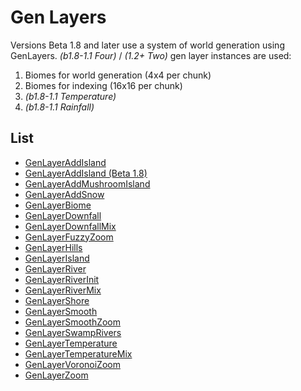# Gen Layers

Versions Beta 1.8 and later use a system of world generation using GenLayers. *(b1.8-1.1 Four)* / *(1.2+ Two)* gen layer instances are used:
1. Biomes for world generation (4x4 per chunk)
2. Biomes for indexing (16x16 per chunk)
3. *(b1.8-1.1 Temperature)*
4. *(b1.8-1.1 Rainfall)*

## List

- [GenLayerAddIsland](genlayer/addisland.md)
- [GenLayerAddIsland (Beta 1.8)](genlayer/addisland-b18.md)
- [GenLayerAddMushroomIsland](genlayer/addmushroomisland.md)
- [GenLayerAddSnow](genlayer/addsnow.md)
- [GenLayerBiome](genlayer/biome.md)
- [GenLayerDownfall](genlayer/downfall.md)
- [GenLayerDownfallMix](genlayer/downfallmix.md)
- [GenLayerFuzzyZoom](genlayer/fuzzyzoom.md)
- [GenLayerHills](genlayer/hills.md)
- [GenLayerIsland](genlayer/island.md)
- [GenLayerRiver](genlayer/river.md)
- [GenLayerRiverInit](genlayer/riverinit.md)
- [GenLayerRiverMix](genlayer/rivermix.md)
- [GenLayerShore](genlayer/shore.md)
- [GenLayerSmooth](genlayer/smooth.md)
- [GenLayerSmoothZoom](genlayer/smoothzoom.md)
- [GenLayerSwampRivers](genlayer/swamprivers.md)
- [GenLayerTemperature](genlayer/temperature.md)
- [GenLayerTemperatureMix](genlayer/temperaturemix.md)
- [GenLayerVoronoiZoom](genlayer/voronoizoom.md)
- [GenLayerZoom](genlayer/zoom.md)
